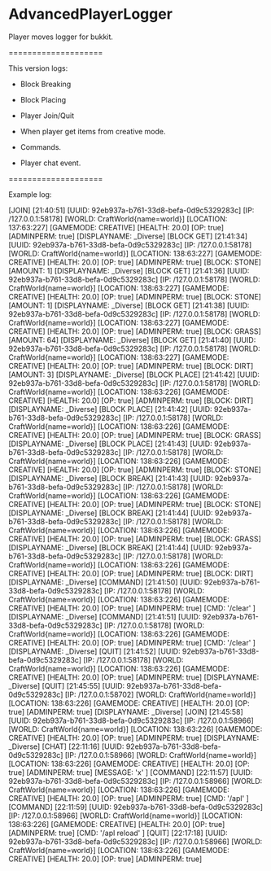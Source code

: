 AdvancedPlayerLogger
====================

Player moves logger for bukkit.

====================

This version logs:

- Block Breaking

- Block Placing

- Player Join/Quit

- When player get items from creative mode.

- Commands.

- Player chat event.

====================

Example log:

[JOIN] [21:40:51] [UUID: 92eb937a-b761-33d8-befa-0d9c5329283c] [IP: /127.0.0.1:58178] [WORLD: CraftWorld{name=world}] [LOCATION: 137:63:227] [GAMEMODE: CREATIVE] [HEALTH: 20.0] [OP: true] [ADMINPERM: true] [DISPLAYNAME: _Diverse]
[BLOCK GET] [21:41:34] [UUID: 92eb937a-b761-33d8-befa-0d9c5329283c] [IP: /127.0.0.1:58178] [WORLD: CraftWorld{name=world}] [LOCATION: 138:63:227] [GAMEMODE: CREATIVE] [HEALTH: 20.0] [OP: true] [ADMINPERM: true] [BLOCK: STONE] [AMOUNT: 1] [DISPLAYNAME: _Diverse]
[BLOCK GET] [21:41:36] [UUID: 92eb937a-b761-33d8-befa-0d9c5329283c] [IP: /127.0.0.1:58178] [WORLD: CraftWorld{name=world}] [LOCATION: 138:63:227] [GAMEMODE: CREATIVE] [HEALTH: 20.0] [OP: true] [ADMINPERM: true] [BLOCK: STONE] [AMOUNT: 1] [DISPLAYNAME: _Diverse]
[BLOCK GET] [21:41:38] [UUID: 92eb937a-b761-33d8-befa-0d9c5329283c] [IP: /127.0.0.1:58178] [WORLD: CraftWorld{name=world}] [LOCATION: 138:63:227] [GAMEMODE: CREATIVE] [HEALTH: 20.0] [OP: true] [ADMINPERM: true] [BLOCK: GRASS] [AMOUNT: 64] [DISPLAYNAME: _Diverse]
[BLOCK GET] [21:41:40] [UUID: 92eb937a-b761-33d8-befa-0d9c5329283c] [IP: /127.0.0.1:58178] [WORLD: CraftWorld{name=world}] [LOCATION: 138:63:227] [GAMEMODE: CREATIVE] [HEALTH: 20.0] [OP: true] [ADMINPERM: true] [BLOCK: DIRT] [AMOUNT: 3] [DISPLAYNAME: _Diverse]
[BLOCK PLACE] [21:41:42] [UUID: 92eb937a-b761-33d8-befa-0d9c5329283c] [IP: /127.0.0.1:58178] [WORLD: CraftWorld{name=world}] [LOCATION: 138:63:226] [GAMEMODE: CREATIVE] [HEALTH: 20.0] [OP: true] [ADMINPERM: true] [BLOCK: DIRT] [DISPLAYNAME: _Diverse]
[BLOCK PLACE] [21:41:42] [UUID: 92eb937a-b761-33d8-befa-0d9c5329283c] [IP: /127.0.0.1:58178] [WORLD: CraftWorld{name=world}] [LOCATION: 138:63:226] [GAMEMODE: CREATIVE] [HEALTH: 20.0] [OP: true] [ADMINPERM: true] [BLOCK: GRASS] [DISPLAYNAME: _Diverse]
[BLOCK PLACE] [21:41:43] [UUID: 92eb937a-b761-33d8-befa-0d9c5329283c] [IP: /127.0.0.1:58178] [WORLD: CraftWorld{name=world}] [LOCATION: 138:63:226] [GAMEMODE: CREATIVE] [HEALTH: 20.0] [OP: true] [ADMINPERM: true] [BLOCK: STONE] [DISPLAYNAME: _Diverse]
[BLOCK BREAK] [21:41:43] [UUID: 92eb937a-b761-33d8-befa-0d9c5329283c] [IP: /127.0.0.1:58178] [WORLD: CraftWorld{name=world}] [LOCATION: 138:63:226] [GAMEMODE: CREATIVE] [HEALTH: 20.0] [OP: true] [ADMINPERM: true] [BLOCK: STONE] [DISPLAYNAME: _Diverse]
[BLOCK BREAK] [21:41:44] [UUID: 92eb937a-b761-33d8-befa-0d9c5329283c] [IP: /127.0.0.1:58178] [WORLD: CraftWorld{name=world}] [LOCATION: 138:63:226] [GAMEMODE: CREATIVE] [HEALTH: 20.0] [OP: true] [ADMINPERM: true] [BLOCK: GRASS] [DISPLAYNAME: _Diverse]
[BLOCK BREAK] [21:41:44] [UUID: 92eb937a-b761-33d8-befa-0d9c5329283c] [IP: /127.0.0.1:58178] [WORLD: CraftWorld{name=world}] [LOCATION: 138:63:226] [GAMEMODE: CREATIVE] [HEALTH: 20.0] [OP: true] [ADMINPERM: true] [BLOCK: DIRT] [DISPLAYNAME: _Diverse]
[COMMAND] [21:41:50] [UUID: 92eb937a-b761-33d8-befa-0d9c5329283c] [IP: /127.0.0.1:58178] [WORLD: CraftWorld{name=world}] [LOCATION: 138:63:226] [GAMEMODE: CREATIVE] [HEALTH: 20.0] [OP: true] [ADMINPERM: true] [CMD: '/clear' ] [DISPLAYNAME: _Diverse]
[COMMAND] [21:41:51] [UUID: 92eb937a-b761-33d8-befa-0d9c5329283c] [IP: /127.0.0.1:58178] [WORLD: CraftWorld{name=world}] [LOCATION: 138:63:226] [GAMEMODE: CREATIVE] [HEALTH: 20.0] [OP: true] [ADMINPERM: true] [CMD: '/clear' ] [DISPLAYNAME: _Diverse]
[QUIT] [21:41:52] [UUID: 92eb937a-b761-33d8-befa-0d9c5329283c] [IP: /127.0.0.1:58178] [WORLD: CraftWorld{name=world}] [LOCATION: 138:63:226] [GAMEMODE: CREATIVE] [HEALTH: 20.0] [OP: true] [ADMINPERM: true] [DISPLAYNAME: _Diverse]
[QUIT] [21:45:55] [UUID: 92eb937a-b761-33d8-befa-0d9c5329283c] [IP: /127.0.0.1:58702] [WORLD: CraftWorld{name=world}] [LOCATION: 138:63:226] [GAMEMODE: CREATIVE] [HEALTH: 20.0] [OP: true] [ADMINPERM: true] [DISPLAYNAME: _Diverse]
[JOIN] [21:45:58] [UUID: 92eb937a-b761-33d8-befa-0d9c5329283c] [IP: /127.0.0.1:58966] [WORLD: CraftWorld{name=world}] [LOCATION: 138:63:226] [GAMEMODE: CREATIVE] [HEALTH: 20.0] [OP: true] [ADMINPERM: true] [DISPLAYNAME: _Diverse]
[CHAT] [22:11:16] [UUID: 92eb937a-b761-33d8-befa-0d9c5329283c] [IP: /127.0.0.1:58966] [WORLD: CraftWorld{name=world}] [LOCATION: 138:63:226] [GAMEMODE: CREATIVE] [HEALTH: 20.0] [OP: true] [ADMINPERM: true] [MESSAGE: 'x' ]
[COMMAND] [22:11:57] [UUID: 92eb937a-b761-33d8-befa-0d9c5329283c] [IP: /127.0.0.1:58966] [WORLD: CraftWorld{name=world}] [LOCATION: 138:63:226] [GAMEMODE: CREATIVE] [HEALTH: 20.0] [OP: true] [ADMINPERM: true] [CMD: '/apl' ]
[COMMAND] [22:11:59] [UUID: 92eb937a-b761-33d8-befa-0d9c5329283c] [IP: /127.0.0.1:58966] [WORLD: CraftWorld{name=world}] [LOCATION: 138:63:226] [GAMEMODE: CREATIVE] [HEALTH: 20.0] [OP: true] [ADMINPERM: true] [CMD: '/apl reload' ]
[QUIT] [22:17:18] [UUID: 92eb937a-b761-33d8-befa-0d9c5329283c] [IP: /127.0.0.1:58966] [WORLD: CraftWorld{name=world}] [LOCATION: 138:63:226] [GAMEMODE: CREATIVE] [HEALTH: 20.0] [OP: true] [ADMINPERM: true]
